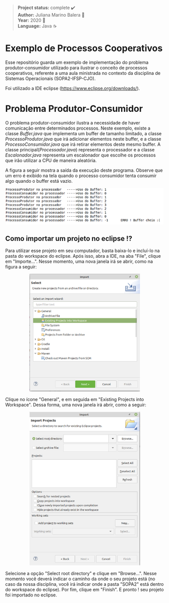 > **Project status:** complete :heavy_check_mark: </br>
> **Author:** Juliana Marino Balera :busts_in_silhouette: </br>
> **Year:** 2020 :date: </br>
> **Language:** Java :coffee:


# Exemplo de Processos Cooperativos 

Esse repositório guarda um exemplo de implementação do problema produtor-consumidor utilizado para ilustrar o conceito de processos cooperativos, referente a uma aula ministrada no contexto da disciplina de Sistemas Operacionais (SOPA2-IFSP-CJO). 

Foi utilizado a IDE eclipse (https://www.eclipse.org/downloads/). 

# Problema Produtor-Consumidor 

O problema produtor-consumidor ilustra a necessidade de haver comunicação entre determinados processos. Neste exemplo, existe a classe *Buffer.java* que implementa um buffer de tamanho limitado, a classe *ProcessoProdutor.java* que irá adicionar elementos neste buffer, e a classe *ProcessoConsumidor.java* que irá retirar elementos deste mesmo buffer. A classe principal(*Processador.java*) representa o processador e a classe *Escalonador.java* representa um escalonador que escolhe os processos que irão utilizar a CPU de maneira aleatória.         

A figura a seguir mostra a saída da execução deste programa. Observe que um erro é exibido na tela quando o processo consumidor tenta consumir algo quando o buffer está vazio. 

<p align="center"><img src="tela3.png" width="500x" /></p>

## Como importar um projeto no eclipse :interrobang:

Para utilizar esse projeto em seu computador, basta baixa-lo e incluí-lo na pasta do workspace do eclipse. Após isso, abra a IDE, na aba "File", clique em "Importe...". Nesse momento, uma nova janela irá se abrir, como na figura a seguir:


<p align="center"><img src="tela1.png" width="350x" /></p>

Clique no ícone "General", e em seguida em "Existing Projects into Workspace". Dessa forma, uma nova janela irá abrir, como a seguir:

<p align="center"><img src="tela2.png" width="350x" /></p>

Selecione a opção "Select root directory" e clique em "Browse...". Nesse momento você deverá indicar o caminho da onde o seu projeto está (no caso da nossa disciplina, você irá indicar onde a pasta "SOPA2" está dentro do workspace do eclipse). Por fim, clique em "Finish". E pronto ! seu projeto foi importado no eclipse.  




